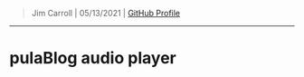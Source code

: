 > Jim Carroll |
> 05/13/2021 |
> [GitHub Profile](https://github.com/pulamusic)

---

# pulaBlog audio player

